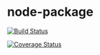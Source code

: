 # node-package

[![Build Status](https://travis-ci.com/acasolla/node-package.svg?branch=master)](https://travis-ci.org/<username>/<reponame>)


[![Coverage Status](https://coveralls.io/repos/github/acasolla/node-package/badge.svg?branch=master)](https://coveralls.io/github/acasolla/node-package/badge.svg?branch=master)